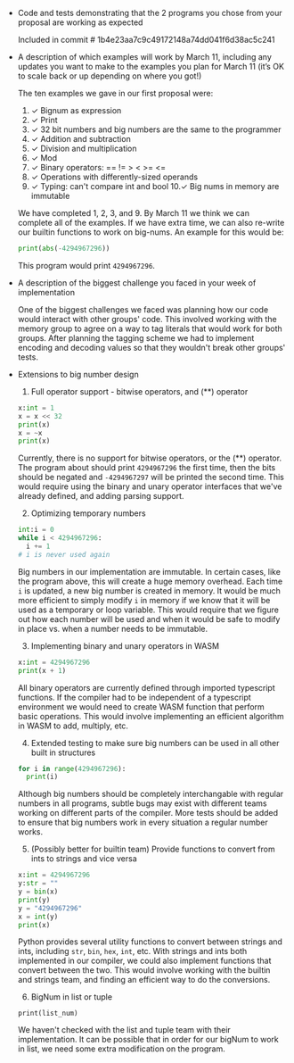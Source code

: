 * Code and tests demonstrating that the 2 programs you chose from your proposal are working as expected

  Included in commit # 1b4e23aa7c9c49172148a74dd041f6d38ac5c241

* A description of which examples will work by March 11, including any updates you want to make to the examples you plan for March 11 (it’s OK to scale back or up depending on where you got!)
    
  The ten examples we gave in our first proposal were:
    
    1. ✓ Bignum as expression
    2. ✓ Print
    3. ✓ 32 bit numbers and big numbers are the same to the programmer
    4. ✓ Addition and subtraction
    5. ✓ Division and multiplication
    6. ✓ Mod 
    7. ✓ Binary operators: == != > < >= <=
    8. ✓ Operations with differently-sized operands
    9. ✓ Typing: can't compare int and bool
    10.✓ Big nums in memory are immutable

  We have completed 1, 2, 3, and 9. By March 11 we think we can complete all of the examples. If we have extra time, we can also re-write our builtin functions to work on big-nums. An example for this would be:
  
    ```python
    print(abs(-4294967296))
    ```
    
  This program would print `4294967296`.

* A description of the biggest challenge you faced in your week of implementation

  One of the biggest challenges we faced was planning how our code would interact with other groups' code. This involved working with the memory group to agree on a way to tag literals that would work for both groups. After planning the tagging scheme we had to implement encoding and decoding values so that they wouldn't break other groups' tests.

  
* Extensions to big number design

  1. Full operator support - bitwise operators, and (**) operator
  
    ```python
    x:int = 1
    x = x << 32
    print(x)
    x = ~x
    print(x)
    ```
    Currently, there is no support for bitwise operators, or the (**) operator. The program about should print `4294967296` the first time, then the bits should be negated and `-4294967297` will be printed the second time. This would require using the binary and unary operator interfaces that we've already defined, and adding parsing support.
    
  2. Optimizing temporary numbers
  
    ```python
    int:i = 0
    while i < 4294967296:
      i += 1
    # i is never used again
    ```
    Big numbers in our implementation are immutable. In certain cases, like the program above, this will create a huge memory overhead. Each time `i` is updated, a new big number is created in memory. It would be much more efficient to simply modify `i` in memory if we know that it will be used as a temporary or loop variable. This would require that we figure out how each number will be used and when it would be safe to modify in place vs. when a number needs to be immutable. 
   
  3. Implementing binary and unary operators in WASM
  
    ```python
    x:int = 4294967296
    print(x + 1)
    ```
    All binary operators are currently defined through imported typescript functions. If the compiler had to be independent of a typescript environment we would need to create WASM function that perform basic operations. This would involve implementing an efficient algorithm in WASM to add, multiply, etc.
   
  4. Extended testing to make sure big numbers can be used in all other built in structures
  
    ```python
    for i in range(4294967296):
      print(i)
    ```
    Although big numbers should be completely interchangable with regular numbers in all programs, subtle bugs may exist with different teams working on different parts of the compiler. More tests should be added to ensure that big numbers work in every situation a regular number works.
    
  5. (Possibly better for builtin team) Provide functions to convert from ints to strings and vice versa
  
    ```python
    x:int = 4294967296
    y:str = ""
    y = bin(x)
    print(y)
    y = "4294967296"
    x = int(y)
    print(x)
    ```
    Python provides several utility functions to convert between strings and ints, including `str`, `bin`, `hex`, `int`, etc. With strings and ints both implemented in our compiler, we could also implement functions that convert between the two. This would involve working with the builtin and strings team, and finding an efficient way to do the conversions.
    
   6. BigNum in list or tuple
   
     ```list_num = [1,2,3,4294967296]
     print(list_num)
     ```
     We haven't checked with the list and tuple team with their implementation. It can be possible that in order for our bigNum to work in list, we need some extra  modification on the program.
    
